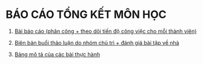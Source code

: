 # BÁO CÁO TỔNG KẾT MÔN HỌC
1. [Bài báo cáo  (phân công + theo dõi tiến độ công việc cho mỗi thành viên)](Seminar/README.md)

2. [Biên bản buổi thảo luận do nhóm chủ trì + đánh giá bài tập về nhà](Seminar/README.md)
3. [Bảng mô tả của các bài thực hành](./)
